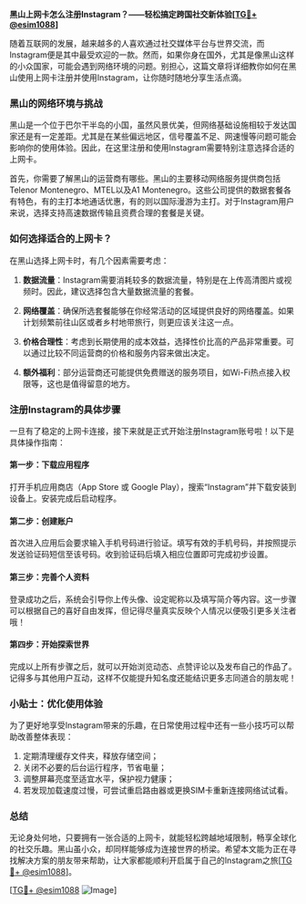 **黑山上网卡怎么注册Instagram？——轻松搞定跨国社交新体验[[TG💪+ @esim1088](https://t.me/s/esim1088)]**

随着互联网的发展，越来越多的人喜欢通过社交媒体平台与世界交流，而Instagram便是其中最受欢迎的一款。然而，如果你身在国外，尤其是像黑山这样的小众国家，可能会遇到网络环境的问题。别担心，这篇文章将详细教你如何在黑山使用上网卡注册并使用Instagram，让你随时随地分享生活点滴。

### 黑山的网络环境与挑战

黑山是一个位于巴尔干半岛的小国，虽然风景优美，但网络基础设施相较于发达国家还是有一定差距。尤其是在某些偏远地区，信号覆盖不足、网速慢等问题可能会影响你的使用体验。因此，在这里注册和使用Instagram需要特别注意选择合适的上网卡。

首先，你需要了解黑山的运营商有哪些。黑山的主要移动网络服务提供商包括Telenor Montenegro、MTEL以及A1 Montenegro。这些公司提供的数据套餐各有特色，有的主打本地通话优惠，有的则以国际漫游为主打。对于Instagram用户来说，选择支持高速数据传输且资费合理的套餐是关键。

### 如何选择适合的上网卡？

在黑山选择上网卡时，有几个因素需要考虑：

1. **数据流量**：Instagram需要消耗较多的数据流量，特别是在上传高清图片或视频时。因此，建议选择包含大量数据流量的套餐。
   
2. **网络覆盖**：确保所选套餐能够在你经常活动的区域提供良好的网络覆盖。如果计划频繁前往山区或者乡村地带旅行，则更应该关注这一点。

3. **价格合理性**：考虑到长期使用的成本效益，选择性价比高的产品非常重要。可以通过比较不同运营商的价格和服务内容来做出决定。

4. **额外福利**：部分运营商还可能提供免费赠送的服务项目，如Wi-Fi热点接入权限等，这也是值得留意的地方。

### 注册Instagram的具体步骤

一旦有了稳定的上网卡连接，接下来就是正式开始注册Instagram账号啦！以下是具体操作指南：

#### 第一步：下载应用程序
打开手机应用商店（App Store 或 Google Play），搜索“Instagram”并下载安装到设备上。安装完成后启动程序。

#### 第二步：创建账户
首次进入应用后会要求输入手机号码进行验证。填写有效的手机号码，并按照提示发送验证码短信至该号码。收到验证码后填入相应位置即可完成初步设置。

#### 第三步：完善个人资料
登录成功之后，系统会引导你上传头像、设定昵称以及填写简介等内容。这一步骤可以根据自己的喜好自由发挥，但记得尽量真实反映个人情况以便吸引更多关注者哦！

#### 第四步：开始探索世界
完成以上所有步骤之后，就可以开始浏览动态、点赞评论以及发布自己的作品了。记得多与其他用户互动，这样不仅能提升知名度还能结识更多志同道合的朋友呢！

### 小贴士：优化使用体验

为了更好地享受Instagram带来的乐趣，在日常使用过程中还有一些小技巧可以帮助改善整体表现：

1. 定期清理缓存文件夹，释放存储空间；
2. 关闭不必要的后台运行程序，节省电量；
3. 调整屏幕亮度至适宜水平，保护视力健康；
4. 若发现加载速度过慢，可尝试重启路由器或更换SIM卡重新连接网络试试看。

### 总结

无论身处何地，只要拥有一张合适的上网卡，就能轻松跨越地域限制，畅享全球化的社交乐趣。黑山虽小众，却同样能够成为连接世界的桥梁。希望本文能为正在寻找解决方案的朋友带来帮助，让大家都能顺利开启属于自己的Instagram之旅[[TG💪+ @esim1088](https://t.me/s/esim1088)]。

[[TG💪+ @esim1088](https://t.me/s/esim1088) ![Image](https://i.postimg.cc/4NQfJmqS/Snipaste-2025-05-13-00-14-12.png)]